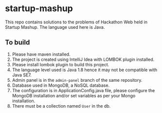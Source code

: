 # startup-mashup
This repo contains solutions to the problems of Hackathon Web held in Startup Mashup. The language used here is Java.

## To build
1. Please have maven installed.
2. The project is created using IntelliJ Idea with LOMBOK plugin installed.
3. Please install lombok plugin to build this project.
4. The language level used is Java 1.8 hence it may not be compatible with Java SE7.
6. Admin panel is in the `admin-panel` branch of the same repository.
7. Database used in MongoDB, a NoSQL database.
8. The configuration is in ApplicationConfig.java file, please configure the MongoDB installation and/or set
variables as per your Mongo installation.
9. There must be a collection named `User` in the db.